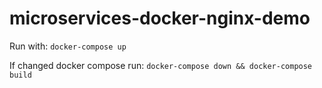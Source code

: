 # microservices-docker-nginx-demo

Run with:
``docker-compose up``

If changed docker compose run:
``docker-compose down && docker-compose build``
